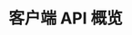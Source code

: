 # 客户端 API 概览

<CardGroup cols={2}>
<Card title="iOS: Objective-C"  href="https://doc-zh.zego.im/article/19730" target="_blank"/>
<Card title="iOS: Swift"  href="https://doc-zh.zego.im/article/19729" target="_blank"/>
<Card title="Android: Java" href="https://doc-zh.zego.im/article/19732" target="_blank"/>
<Card title="Android: Kotlin" href="https://doc-zh.zego.im/article/19731" target="_blank"/>
<Card title="macOS: Objective-C" href="https://doc-zh.zego.im/article/19734" target="_blank"/>
<Card title="macOS: Swift" href="https://doc-zh.zego.im/article/19733" target="_blank"/>
<Card title="macOS: C++" href="https://doc-zh.zego.im/article/19735" target="_blank"/>
<Card title="Windows: C++" href="https://doc-zh.zego.im/article/19736" target="_blank"/>
<Card title="HarmonyOS: ArkTS" href="https://doc-zh.zego.im/article/20528" target="_blank"/>
<Card title="Linux: C++" href="https://doc-zh.zego.im/article/19737" target="_blank"/>
<Card title="Web: TS" href="https://doc-zh.zego.im/article/19738" target="_blank"/>
<Card title="小程序: JS" href="https://doc-zh.zego.im/article/19739" target="_blank"/>
<Card title="Flutter: Dart" href="https://doc-zh.zego.im/article/19740" target="_blank"/>
<Card title="Electron: JS" href="https://doc-zh.zego.im/article/19741" target="_blank"/>
<Card title="Unreal Engine: C++" href="https://doc-zh.zego.im/article/19744" target="_blank"/>
<Card title="Unity3D: C#" href="https://doc-zh.zego.im/article/19742" target="_blank"/>
<Card title="uni-app: TS" href="https://doc-zh.zego.im/article/19745" target="_blank"/>
<Card title="React Native: TS" href="https://doc-zh.zego.im/article/19743" target="_blank"/>
<Card title="Cocos Creator: TS" href="https://doc-zh.zego.im/article/19747" target="_blank"/>
</CardGroup>
